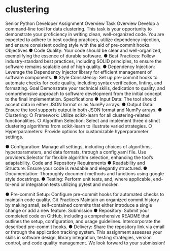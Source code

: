 # clustering

Senior Python Developer Assignment Overview
Task Overview
Develop a command-line tool for data clustering. This task is your opportunity to
demonstrate your proficiency in writing clean, well-organized code. You are expected to
adhere to best coding practices, utilize dependency injection, and ensure consistent coding
style with the aid of pre-commit hooks.
Objectives
● Code Quality: Your code should be clear and well-organized, exemplifying the
essence of durable software.
● Best Practices: Follow industry-standard best practices, including SOLID principles,
to ensure the software remains scalable and of high quality.
● Dependency Injection: Leverage the Dependency Injector library for efficient
management of software components.
● Style Consistency: Set up pre-commit hooks to automate checks for code quality,
including syntax verification, linting, and formatting.
Goal
Demonstrate your technical skills, dedication to quality, and comprehensive approach to
software development from the initial concept to the final implementation.
Specifications
● Input Data: The tool should accept data in either JSON format or as NumPy arrays.
● Output Data: Ensure the tool supports output in both JSON format and NumPy
arrays.
● Clustering:
○ Framework: Utilize scikit-learn for all clustering-related functionalities.
○ Algorithm Selection: Select and implement three distinct clustering
algorithms from scikit-learn to illustrate varied strategies.
○ Hyperparameters: Provide options for customizable hyperparameter
settings.

● Configuration: Manage all settings, including choices of algorithms,
hyperparameters, and data formats, through a config.yaml file. Use
providers.Selector for flexible algorithm selection, enhancing the tool’s
adaptability.
Code and Repository Requirements
● Readability and Structure: Ensure your code is readable and elegantly structured.
● Documentation: Thoroughly document methods and functions using google style
docstrings.
● Testing: Perform unit tests, and, where applicable, end-to-end or integration tests
utilizing pytest and mocker.

● Pre-commit Setup: Configure pre-commit hooks for automated checks to maintain
code quality.
Git Practices
Maintain an organized commit history by making small, self-contained commits that either
introduce a single change or add a new feature.
Submission
● Repository: Submit your completed code on GitHub, including a comprehensive
README that outlines the setup, configuration, and usage guidelines. Intercorporate
the described pre-commit hooks.
● Delivery: Share the repository link via email or through the application tracking
system.
This assignment assesses your skills in software design, library integration, testing
strategies, version control, and code quality management. We look forward to your
submission!